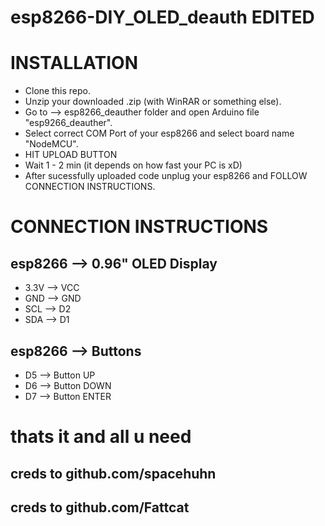 # esp8266-DIY_OLED_deauth EDITED


# INSTALLATION

- Clone this repo.
- Unzip your downloaded .zip (with WinRAR or something else).
- Go to --> esp8266_deauther folder and open Arduino file "esp9266_deauther".
- Select correct COM Port of your esp8266 and select board name "NodeMCU".
- HIT UPLOAD BUTTON
- Wait  1 - 2 min (it depends on how fast your PC is xD)
- After sucessfully uploaded code unplug your esp8266 and FOLLOW CONNECTION INSTRUCTIONS.

# CONNECTION INSTRUCTIONS

## esp8266 --> 0.96" OLED Display
- 3.3V  --> VCC
-  GND --> GND
-  SCL  --> D2
-  SDA  --> D1
## esp8266  --> Buttons
- D5  --> Button UP
- D6  --> Button DOWN
- D7  --> Button ENTER

# thats it and all u need
## creds to github.com/spacehuhn
## creds to github.com/Fattcat
